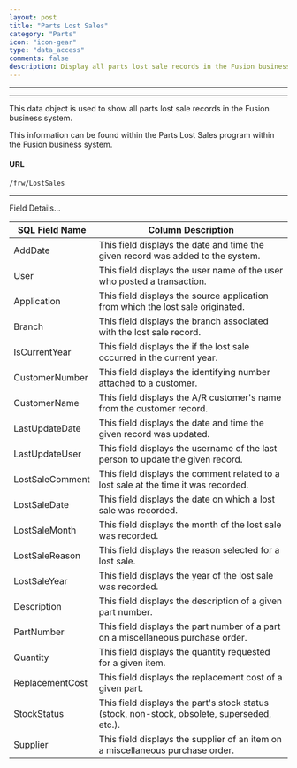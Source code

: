 ```yaml
---
layout: post
title: "Parts Lost Sales"
category: "Parts" 
icon: "icon-gear"
type: "data_access" 
comments: false
description: Display all parts lost sale records in the Fusion business system
---
```


---
---

This data object is used to show all parts lost sale records in the Fusion business system.

This information can be found within the Parts Lost Sales program within the Fusion business system.

 
#### URL 
```
/frw/LostSales
``` 
 <hr>
Field Details...

| **SQL Field Name** | **Column Description**                                                                      |
|---|---|
| AddDate            | This field displays the date and time the given record was added to the system.             |
| User               | This field displays the user name of the user who posted a transaction.                     |
| Application        | This field displays the source application from which the lost sale originated.             |
| Branch             | This field displays the branch associated with the lost sale record.                        |
| IsCurrentYear      | This field displays the if the lost sale occurred in the current year.                      |
| CustomerNumber     | This field displays the identifying number attached to a customer.                          |
| CustomerName       | This field displays the A/R customer's name from the customer record.                       |
| LastUpdateDate     | This field displays the date and time the given record was updated.                         |
| LastUpdateUser     | This field displays the username of the last person to update the given record.             |
| LostSaleComment    | This field displays the comment related to a lost sale at the time it was recorded.         |
| LostSaleDate       | This field displays the date on which a lost sale was recorded.                             |
| LostSaleMonth      | This field displays the month of the lost sale was recorded.                                |
| LostSaleReason     | This field displays the reason selected for a lost sale.                                    |
| LostSaleYear       | This field displays the year of the lost sale was recorded.                                 |
| Description        | This field displays the description of a given part number.                                 |
| PartNumber         | This field displays the part number of a part on a miscellaneous purchase order.            |
| Quantity           | This field displays the quantity requested for a given item.                                |
| ReplacementCost    | This field displays the replacement cost of a given part.                                   |
| StockStatus        | This field displays the part's stock status (stock, non-stock, obsolete, superseded, etc.). |
| Supplier           | This field displays the supplier of an item on a miscellaneous purchase order.              |


